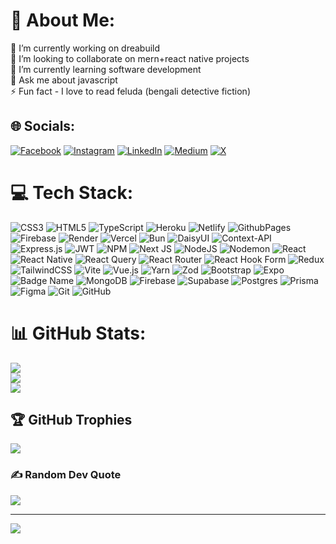 # 💫 About Me:
🔭 I’m currently working on dreabuild<br>👯 I’m looking to collaborate on mern+react native projects<br>🌱 I’m currently learning software development<br>💬 Ask me about javascript<br>⚡ Fun fact - I love to read feluda (bengali detective fiction)


## 🌐 Socials:
[![Facebook](https://img.shields.io/badge/Facebook-%231877F2.svg?logo=Facebook&logoColor=white)](https://facebook.com/daiyanjs) [![Instagram](https://img.shields.io/badge/Instagram-%23E4405F.svg?logo=Instagram&logoColor=white)](https://instagram.com/_daiyanjs_) [![LinkedIn](https://img.shields.io/badge/LinkedIn-%230077B5.svg?logo=linkedin&logoColor=white)](https://linkedin.com/in/abdallah-daiyan) [![Medium](https://img.shields.io/badge/Medium-12100E?logo=medium&logoColor=white)](https://medium.com/@devloperd250) [![X](https://img.shields.io/badge/X-black.svg?logo=X&logoColor=white)](https://x.com/DaiyanDeveloper) 

# 💻 Tech Stack:
![CSS3](https://img.shields.io/badge/css3-%231572B6.svg?style=plastic&logo=css3&logoColor=white) ![HTML5](https://img.shields.io/badge/html5-%23E34F26.svg?style=plastic&logo=html5&logoColor=white) ![TypeScript](https://img.shields.io/badge/typescript-%23007ACC.svg?style=plastic&logo=typescript&logoColor=white) ![Heroku](https://img.shields.io/badge/heroku-%23430098.svg?style=plastic&logo=heroku&logoColor=white) ![Netlify](https://img.shields.io/badge/netlify-%23000000.svg?style=plastic&logo=netlify&logoColor=#00C7B7) ![GithubPages](https://img.shields.io/badge/github%20pages-121013?style=plastic&logo=github&logoColor=white) ![Firebase](https://img.shields.io/badge/firebase-%23039BE5.svg?style=plastic&logo=firebase) ![Render](https://img.shields.io/badge/Render-%46E3B7.svg?style=plastic&logo=render&logoColor=white) ![Vercel](https://img.shields.io/badge/vercel-%23000000.svg?style=plastic&logo=vercel&logoColor=white) ![Bun](https://img.shields.io/badge/Bun-%23000000.svg?style=plastic&logo=bun&logoColor=white) ![DaisyUI](https://img.shields.io/badge/daisyui-5A0EF8?style=plastic&logo=daisyui&logoColor=white) ![Context-API](https://img.shields.io/badge/Context--Api-000000?style=plastic&logo=react) ![Express.js](https://img.shields.io/badge/express.js-%23404d59.svg?style=plastic&logo=express&logoColor=%2361DAFB) ![JWT](https://img.shields.io/badge/JWT-black?style=plastic&logo=JSON%20web%20tokens) ![NPM](https://img.shields.io/badge/NPM-%23CB3837.svg?style=plastic&logo=npm&logoColor=white) ![Next JS](https://img.shields.io/badge/Next-black?style=plastic&logo=next.js&logoColor=white) ![NodeJS](https://img.shields.io/badge/node.js-6DA55F?style=plastic&logo=node.js&logoColor=white) ![Nodemon](https://img.shields.io/badge/NODEMON-%23323330.svg?style=plastic&logo=nodemon&logoColor=%BBDEAD) ![React](https://img.shields.io/badge/react-%2320232a.svg?style=plastic&logo=react&logoColor=%2361DAFB) ![React Native](https://img.shields.io/badge/react_native-%2320232a.svg?style=plastic&logo=react&logoColor=%2361DAFB) ![React Query](https://img.shields.io/badge/-React%20Query-FF4154?style=plastic&logo=react%20query&logoColor=white) ![React Router](https://img.shields.io/badge/React_Router-CA4245?style=plastic&logo=react-router&logoColor=white) ![React Hook Form](https://img.shields.io/badge/React%20Hook%20Form-%23EC5990.svg?style=plastic&logo=reacthookform&logoColor=white) ![Redux](https://img.shields.io/badge/redux-%23593d88.svg?style=plastic&logo=redux&logoColor=white) ![TailwindCSS](https://img.shields.io/badge/tailwindcss-%2338B2AC.svg?style=plastic&logo=tailwind-css&logoColor=white) ![Vite](https://img.shields.io/badge/vite-%23646CFF.svg?style=plastic&logo=vite&logoColor=white) ![Vue.js](https://img.shields.io/badge/vue.js-%2335495e.svg?style=plastic&logo=vuedotjs&logoColor=%234FC08D) ![Yarn](https://img.shields.io/badge/yarn-%232C8EBB.svg?style=plastic&logo=yarn&logoColor=white) ![Zod](https://img.shields.io/badge/zod-%233068b7.svg?style=plastic&logo=zod&logoColor=white) ![Bootstrap](https://img.shields.io/badge/bootstrap-%238511FA.svg?style=plastic&logo=bootstrap&logoColor=white) ![Expo](https://img.shields.io/badge/expo-1C1E24?style=plastic&logo=expo&logoColor=#D04A37) ![Badge Name](https://img.shields.io/badge/tRPC-%232596BE.svg?style=plastic&logo=tRPC&logoColor=white) ![MongoDB](https://img.shields.io/badge/MongoDB-%234ea94b.svg?style=plastic&logo=mongodb&logoColor=white) ![Firebase](https://img.shields.io/badge/firebase-a08021?style=plastic&logo=firebase&logoColor=ffcd34) ![Supabase](https://img.shields.io/badge/Supabase-3ECF8E?style=plastic&logo=supabase&logoColor=white) ![Postgres](https://img.shields.io/badge/postgres-%23316192.svg?style=plastic&logo=postgresql&logoColor=white) ![Prisma](https://img.shields.io/badge/Prisma-3982CE?style=plastic&logo=Prisma&logoColor=white) ![Figma](https://img.shields.io/badge/figma-%23F24E1E.svg?style=plastic&logo=figma&logoColor=white) ![Git](https://img.shields.io/badge/git-%23F05033.svg?style=plastic&logo=git&logoColor=white) ![GitHub](https://img.shields.io/badge/github-%23121011.svg?style=plastic&logo=github&logoColor=white)
# 📊 GitHub Stats:
![](https://github-readme-stats.vercel.app/api?username=coderDaiyan&theme=merko&hide_border=true&include_all_commits=true&count_private=true)<br/>
![](https://github-readme-streak-stats.herokuapp.com/?user=coderDaiyan&theme=merko&hide_border=true)<br/>
![](https://github-readme-stats.vercel.app/api/top-langs/?username=coderDaiyan&theme=merko&hide_border=true&include_all_commits=true&count_private=true&layout=compact)

## 🏆 GitHub Trophies
![](https://github-profile-trophy.vercel.app/?username=coderDaiyan&theme=onedark&no-frame=true&no-bg=true&margin-w=4)

### ✍️ Random Dev Quote
![](https://quotes-github-readme.vercel.app/api?type=horizontal&theme=gruvbox)

---
[![](https://visitcount.itsvg.in/api?id=coderDaiyan&icon=7&color=3)](https://visitcount.itsvg.in)

<!-- Proudly created with GPRM ( https://gprm.itsvg.in ) -->
